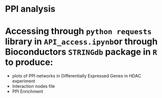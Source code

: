 # PPI analysis

# Accessing through `python requests` library in `API_access.ipynb`or through Bioconductors `STRINGdb` package in `R` to produce:

- plots of PPI networks in Differentially Expressed Genes in HDAC experiment
- Interaction nodes file
- PPI Enrichment